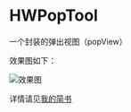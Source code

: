 # HWPopTool
一个封装的弹出视图（popView）

效果图如下：

![效果图](https://github.com/Loveway/HWPopTool/blob/master/popView.gif)

详情请见[我的简书](http://www.jianshu.com/p/68b19be19738)
